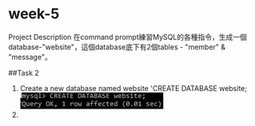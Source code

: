 # week-5
Project Description
在command prompt練習MySQL的各種指令，生成一個database-"website"，這個database底下有2個tables - "member" & "message"。

##Task 2
1. Create a new database named website
  'CREATE DATABASE website;
  ![Alt text](/1.jpg)
3. 

